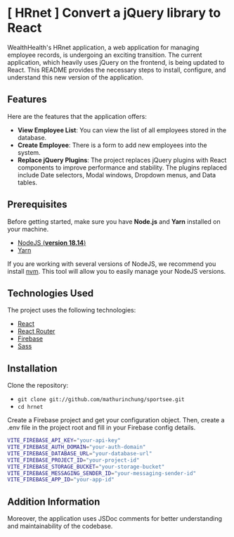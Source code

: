 # [ HRnet ] Convert a jQuery library to React

WealthHealth's HRnet application, a web application for managing employee records, is undergoing an exciting transition. The current application, which heavily uses jQuery on the frontend, is being updated to React. This README provides the necessary steps to install, configure, and understand this new version of the application.

## Features

Here are the features that the application offers:

* **View Employee List**: You can view the list of all employees stored in the database.
* **Create Employee**: There is a form to add new employees into the system.
* **Replace jQuery Plugins**: The project replaces jQuery plugins with React components to improve performance and stability. The plugins replaced include Date selectors, Modal windows, Dropdown menus, and Data tables.

## Prerequisites

Before getting started, make sure you have **Node.js** and **Yarn** installed on your machine.

- [NodeJS (**version 18.14**)](https://nodejs.org/en/)
- [Yarn](https://yarnpkg.com/)

If you are working with several versions of NodeJS, we recommend you install [nvm](https://github.com/nvm-sh/nvm). This tool will allow you to easily manage your NodeJS versions.

## Technologies Used

The project uses the following technologies:

- [React](https://react.dev/)
- [React Router](https://reactrouter.com/en/main)
- [Firebase](https://firebase.google.com/)
- [Sass](https://sass-lang.com/)

## Installation

Clone the repository:

- `git clone git://github.com/mathurinchung/sportsee.git`
- `cd hrnet`

Create a Firebase project and get your configuration object. Then, create a .env file in the project root and fill in your Firebase config details.

```bash
VITE_FIREBASE_API_KEY="your-api-key"
VITE_FIREBASE_AUTH_DOMAIN="your-auth-domain"
VITE_FIREBASE_DATABASE_URL="your-database-url"
VITE_FIREBASE_PROJECT_ID="your-project-id"
VITE_FIREBASE_STORAGE_BUCKET="your-storage-bucket"
VITE_FIREBASE_MESSAGING_SENDER_ID="your-messaging-sender-id"
VITE_FIREBASE_APP_ID="your-app-id"
```

## Addition Information

Moreover, the application uses JSDoc comments for better understanding and maintainability of the codebase.